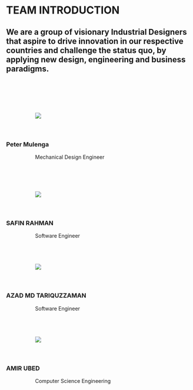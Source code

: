 
  <!DOCTYPE html>
<html lang="en">

<head>
    <meta charset="UTF-8">
    <meta http-equiv="X-UA-Compatible" content="IE=edge">
    <meta name="viewport" content="width=device-width, initial-scale=1.0">
    <link rel="stylesheet" href="style.css">
    <title>TEAM INTRO</title>
    <link rel="stylesheet" href="teamstyle.css"/>

</head>

<body>
    <div class="container">
        <h1>TEAM INTRODUCTION</h1>
        <h2> We are a group of visionary Industrial Designers that aspire to drive innovation in our respective countries and challenge the status quo, by applying new design, engineering and business paradigms.</h2>
        <div class="demo">
        <div class="container">
            <div class="row text-center">
                <h1 class="white"></h1>
            </div>
<div class="container">
    <div class="row">
        <div class="col-md-3 col-sm-6">
            <div class="our-team">
                <div class="pic">
                    <img src="https://i.ibb.co/FkrJN80/IMG-20220328-WA0000-ccexpress.jpg">
                </div>
                <div class="team-content">
                    <h3 class="title">Peter Mulenga</h3>
                    <span class="post">Mechanical Design Engineer</span>
         
                </div>
            </div>
        </div>
 
        <div class="col-md-3 col-sm-6">
            <div class="our-team">
                <div class="pic">
                    <img src="https://i.ibb.co/mv1GSFG/safin-1.png">
                </div>
                <div class="team-content">
                    <h3 class="title">SAFIN RAHMAN</h3>
                    <span class="post">Software Engineer</span>
                   
                </div>
            </div>
        </div>

<div class="col-md-3 col-sm-6">
            <div class="our-team">
                <div class="pic">
                    <img src="https://i.ibb.co/wWqPDZX/azad.jpg">
                </div>
                <div class="team-content">
                    <h3 class="title">AZAD MD TARIQUZZAMAN</h3>
                    <span class="post">Software Engineer</span>
       
                </div>
            </div>
        </div>

<div class="col-md-3 col-sm-6">
            <div class="our-team">
                <div class="pic">
                    <img src="https://i.ibb.co/Jsw6wS7/l-QDPJxbqo4n-Xlif-NEADNDIKwc-Dd-Nl-YNUSh8-Dg-X-g50-Bh-AA-3202-4096.jpg">
                </div>
                <div class="team-content">
                    <h3 class="title">AMIR UBED</h3>
                    <span class="post">Computer Science Engineering</span>
                   
                </div>
            </div>
        </div>
    </div>
</div>
        <p>
            

</body>


